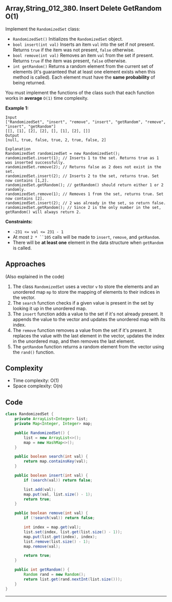 ## Array,String_012_380. Insert Delete GetRandom O(1)

Implement the `RandomizedSet` class:

- `RandomizedSet()` Initializes the `RandomizedSet` object.
- `bool insert(int val)` Inserts an item `val` into the set if not present. Returns `true` if the item was not present, `false` otherwise.
- `bool remove(int val)` Removes an item `val` from the set if present. Returns `true` if the item was present, `false` otherwise.
- `int getRandom()` Returns a random element from the current set of elements (it's guaranteed that at least one element exists when this method is called). Each element must have the **same probability** of being returned.

You must implement the functions of the class such that each function works in **average** `O(1)` time complexity.

**Example 1:**

```
Input
["RandomizedSet", "insert", "remove", "insert", "getRandom", "remove", "insert", "getRandom"]
[[], [1], [2], [2], [], [1], [2], []]
Output
[null, true, false, true, 2, true, false, 2]

Explanation
RandomizedSet randomizedSet = new RandomizedSet();
randomizedSet.insert(1); // Inserts 1 to the set. Returns true as 1 was inserted successfully.
randomizedSet.remove(2); // Returns false as 2 does not exist in the set.
randomizedSet.insert(2); // Inserts 2 to the set, returns true. Set now contains [1,2].
randomizedSet.getRandom(); // getRandom() should return either 1 or 2 randomly.
randomizedSet.remove(1); // Removes 1 from the set, returns true. Set now contains [2].
randomizedSet.insert(2); // 2 was already in the set, so return false.
randomizedSet.getRandom(); // Since 2 is the only number in the set, getRandom() will always return 2.
```

**Constraints:**

- `-231 <= val <= 231 - 1`
- At most `2 * ``105` calls will be made to `insert`, `remove`, and `getRandom`.
- There will be **at least one** element in the data structure when `getRandom` is called.

## Approaches

(Also explained in the code)

1. The class `RandomizedSet` uses a vector `v` to store the elements and an unordered map `mp` to store the mapping of elements to their indices in the vector.
2. The `search` function checks if a given value is present in the set by looking it up in the unordered map.
3. The `insert` function adds a value to the set if it's not already present. It appends the value to the vector and updates the unordered map with its index.
4. The `remove` function removes a value from the set if it's present. It replaces the value with the last element in the vector, updates the index in the unordered map, and then removes the last element.
5. The `getRandom` function returns a random element from the vector using the `rand()` function.

## Complexity

- Time complexity:
  O(1)
- Space complexity:
  O(n)

## Code

```java
class RandomizedSet {
    private ArrayList<Integer> list;
    private Map<Integer, Integer> map;

    public RandomizedSet() {
        list = new ArrayList<>();
        map = new HashMap<>();
    }

    public boolean search(int val) {
        return map.containsKey(val);
    }

    public boolean insert(int val) {
        if (search(val)) return false;

        list.add(val);
        map.put(val, list.size() - 1);
        return true;
    }

    public boolean remove(int val) {
        if (!search(val)) return false;

        int index = map.get(val);
        list.set(index, list.get(list.size() - 1));
        map.put(list.get(index), index);
        list.remove(list.size() - 1);
        map.remove(val);

        return true;
    }

    public int getRandom() {
        Random rand = new Random();
        return list.get(rand.nextInt(list.size()));
    }
}
```

------
